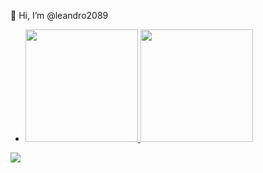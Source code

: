 👋 Hi, I’m @leandro2089
- <div alinhar = "centro">
  <a href="https://github.com/leandro2089">
  <img height="180em" src="https://github-readme-stats.vercel.app/api?username=leandro2089&show_icons=true&theme=dark&include_all_commits=true&count_private=true"/>
  <img height="180em" src="https://github-readme-stats.vercel.app/api/top-langs/?username=leandro2089&layout=compact&langs_count=7&theme=dark"/>
</div>
   <a href="https://www.linkedin.com/in/thays-martines-622161214/" target="_blank"><img src="https://img.shields.io/badge/-LinkedIn-%230077B5?style=for-the-badge&logo=linkedin&logoColor=white" target="_blank"></a>
  </div>
